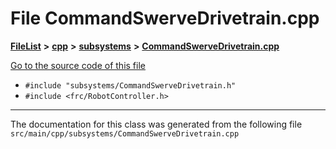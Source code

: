 

# File CommandSwerveDrivetrain.cpp



[**FileList**](files.md) **>** [**cpp**](dir_fdf2b31f12d3ebb2f617242d0514024b.md) **>** [**subsystems**](dir_2a59f1b00facdb43e21fc1c516c8806d.md) **>** [**CommandSwerveDrivetrain.cpp**](CommandSwerveDrivetrain_8cpp.md)

[Go to the source code of this file](CommandSwerveDrivetrain_8cpp_source.md)



* `#include "subsystems/CommandSwerveDrivetrain.h"`
* `#include <frc/RobotController.h>`


































































------------------------------
The documentation for this class was generated from the following file `src/main/cpp/subsystems/CommandSwerveDrivetrain.cpp`

